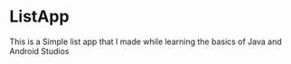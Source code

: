 # ListApp
This is a Simple list app that I made while learning the basics of Java and Android  Studios

